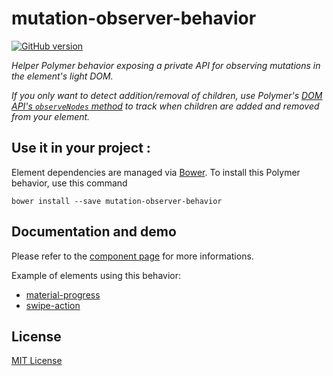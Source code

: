 # mutation-observer-behavior

[![GitHub version](https://badge.fury.io/gh/vguillou%2Fmutation-observer-behavior.svg)](https://badge.fury.io/gh/vguillou%2Fmutation-observer-behavior)

_Helper Polymer behavior exposing a private API for observing mutations in the element's light DOM._

_If you only want to detect addition/removal of children, use Polymer's <a href="https://www.polymer-project.org/1.0/docs/devguide/local-dom#observe-nodes">DOM API's `observeNodes` method</a> to track when children are added and removed from your element._

## Use it in your project :

Element dependencies are managed via [Bower](http://bower.io/). To install this Polymer behavior,
use this command

    bower install --save mutation-observer-behavior


## Documentation and demo

Please refer to the <a href="https://vguillou.github.io/webcomponents/mutation-observer-behavior">component page</a> for more informations.

Example of elements using this behavior:
<ul>
<li><a href="https://github.com/vguillou/material-progress">material-progress</a></li>
<li><a href="https://github.com/vguillou/swipe-action">swipe-action</a></li>
</ul>


## License

[MIT License](https://github.com/vguillou/mutation-observer-behavior/blob/master/LICENSE.md)
